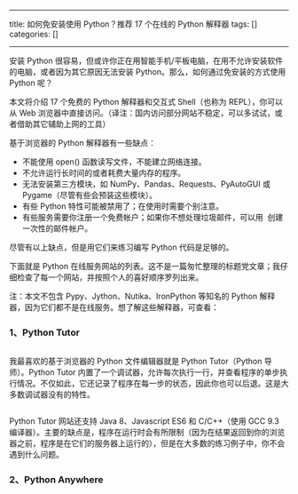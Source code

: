 
--- 
title:  如何免安装使用 Python？推荐 17 个在线的 Python 解释器 
tags: []
categories: [] 

---
安装 Python 很容易，但或许你正在用智能手机/平板电脑，在用不允许安装软件的电脑，或者因为其它原因无法安装 Python。那么，如何通过免安装的方式使用 Python 呢？

本文将介绍 17 个免费的 Python 解释器和交互式 Shell（也称为 REPL），你可以从 Web 浏览器中直接访问。（译注：国内访问部分网站不稳定，可以多试试，或者借助其它辅助上网的工具）

基于浏览器的 Python 解释器有一些缺点：

 - 不能使用 open() 函数读写文件，不能建立网络连接。
 - 不允许运行长时间的或者耗费大量内存的程序。
 - 无法安装第三方模块，如 NumPy、Pandas、Requests、PyAutoGUI 或 Pygame（尽管有些会预装这些模块）。
 - 有些 Python 特性可能被禁用了；在使用时需要个别注意。
 - 有些服务需要你注册一个免费帐户；如果你不想处理垃圾邮件，可以用  创建一次性的邮件帐户。

尽管有以上缺点，但是用它们来练习编写 Python 代码是足够的。

下面就是 Python 在线服务网站的列表。这不是一篇匆忙整理的标题党文章；我仔细检查了每一个网站，并按照个人的喜好顺序罗列出来。

注：本文不包含 Pypy、Jython、Nutika、IronPython 等知名的 Python 解释器，因为它们都不是在线服务。想了解这些解释器，可查看：

### 1、Python Tutor

<img alt="" src="https://img-blog.csdnimg.cn/img_convert/7b160a7d5909ca4c947e4f8b87228423.webp?x-oss-process=image/format,png">



我最喜欢的基于浏览器的 Python 文件编辑器就是 Python Tutor（Python 导师）。Python Tutor 内置了一个调试器，允许每次执行一行，并查看程序的单步执行情况。不仅如此，它还记录了程序在每一步的状态，因此你也可以后退。这是大多数调试器没有的特性。

<img alt="" src="https://img-blog.csdnimg.cn/img_convert/2342927c208f21071ab437e13d2ef51f.webp?x-oss-process=image/format,png">

Python Tutor 网站还支持 Java 8、Javascript ES6 和 C/C++（使用 GCC 9.3 编译器）。主要的缺点是，程序在运行时会有所限制（因为在结果返回到你的浏览器之前，程序是在它们的服务器上运行的），但是在大多数的练习例子中，你不会遇到什么问题。

### 2、Python Anywhere

<img alt="" src="https://img-blog.csdnimg.cn/img_convert/df239699eeffe96bc8ba7714e8621f4a.webp?x-oss-process=image/format,png">


